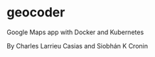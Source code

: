 # geocoder

Google Maps app with Docker and Kubernetes

By Charles Larrieu Casias and Siobhán K Cronin

